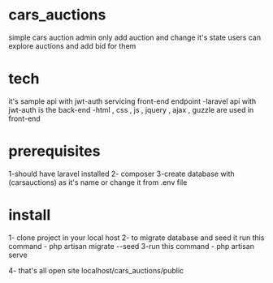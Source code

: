 # cars_auctions
simple cars auction admin only add auction and change it's state users can explore auctions and add bid for them 

# tech 
it's sample api with jwt-auth servicing front-end endpoint 
-laravel api with jwt-auth is the back-end 
-html , css , js , jquery , ajax , guzzle are used in front-end 

# prerequisites
1-should have laravel installed 
2- composer 
3-create database with (carsauctions) as it's name or change it from .env file

# install
1- clone project in your local host 
2- to migrate database and seed it run this command
    - php artisan migrate --seed
3-run this command 
    - php artisan serve

4- that's all open site localhost/cars_auctions/public


